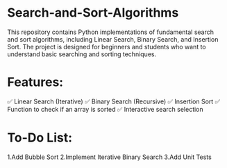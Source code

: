 # Search-and-Sort-Algorithms
This repository contains Python implementations of fundamental search and sort algorithms, including Linear Search, Binary Search, and Insertion Sort. The project is designed for beginners and students who want to understand basic searching and sorting techniques.

# Features:
✅ Linear Search (Iterative)
✅ Binary Search (Recursive)
✅ Insertion Sort
✅ Function to check if an array is sorted
✅ Interactive search selection

# To-Do List:
1.Add Bubble Sort
2.Implement Iterative Binary Search
3.Add Unit Tests
